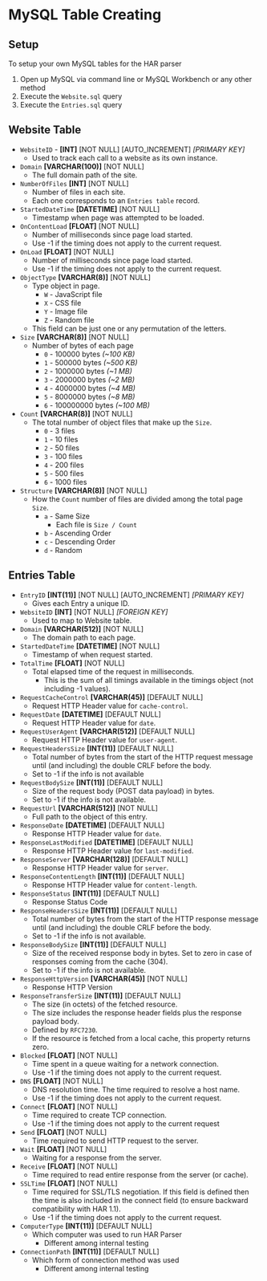# MySQL Table Creating

## Setup
To setup your own MySQL tables for the HAR parser

1. Open up MySQL via command line or MySQL Workbench or any other method
2. Execute the `Website.sql` query
3. Execute the `Entries.sql` query

## Website Table
* `WebsiteID` - **[INT]** [NOT NULL] [AUTO_INCREMENT] *[PRIMARY KEY]*
  * Used to track each call to a website as its own instance.
* `Domain` **[VARCHAR(100)]** [NOT NULL]
  * The full domain path of the site.
* `NumberOfFiles` **[INT]** [NOT NULL]
  * Number of files in each site.
  * Each one corresponds to an `Entries table` record.
* `StartedDateTime` **[DATETIME]** [NOT NULL]
  * Timestamp when page was attempted to be loaded.
* `OnContentLoad` **[FLOAT]** [NOT NULL]
  * Number of milliseconds since page load started. 
  * Use -1 if the timing does not apply to the current request.
* `OnLoad` **[FLOAT]** [NOT NULL]
  * Number of milliseconds since page load started.
  * Use -1 if the timing does not apply to the current request.
* `ObjectType` **[VARCHAR(8)]** [NOT NULL]
  * Type object in page.
	* `W` - JavaScript file
	* `X` - CSS file
	* `Y` - Image file
	* `Z` - Random file
  * This field can be just one or any permutation of the letters.
* `Size` **[VARCHAR(8)]** [NOT NULL]
  * Number of bytes of each page
	* `0` - 100000 bytes *(~100 KB)*
	* `1` - 500000 bytes *(~500 KB)*
	* `2` - 1000000 bytes *(~1 MB)*
	* `3` - 2000000 bytes *(~2 MB)*
	* `4` - 4000000 bytes *(~4 MB)*
	* `5` - 8000000 bytes *(~8 MB)*
	* `6` - 100000000 bytes *(~100 MB)*
* `Count` **[VARCHAR(8)]** [NOT NULL]
  * The total number of object files that make up the `Size`.
	* `0` - 3 files
	* `1` - 10 files
	* `2` - 50 files
	* `3` - 100 files
	* `4` - 200 files
	* `5` - 500 files
	* `6` - 1000 files
* `Structure` **[VARCHAR(8)]** [NOT NULL]
  * How the `Count` number of files are divided among the total page `Size`.
	* `a` - Same Size
	  * Each file is `Size / Count`
	* `b` - Ascending Order
	* `c` - Descending Order
	* `d` - Random

## Entries Table
* `EntryID` **[INT(11)]** [NOT NULL] [AUTO_INCREMENT] *[PRIMARY KEY]*
  * Gives each Entry a unique ID.
* `WebsiteID` **[INT]** [NOT NULL] *[FOREIGN KEY]*
  * Used to map to Website table.
* `Domain` **[VARCHAR(512)]** [NOT NULL]
  * The domain path to each page.
* `StartedDateTime` **[DATETIME]** [NOT NULL]
  * Timestamp of when request started.
* `TotalTime` **[FLOAT]** [NOT NULL]
  * Total elapsed time of the request in milliseconds.
	* This is the sum of all timings available in the timings object (not including -1 values).
* `RequestCacheControl` **[VARCHAR(45)]** [DEFAULT NULL]
  * Request HTTP Header value for `cache-control`.
* `RequestDate` **[DATETIME]** [DEFAULT NULL]
  * Request HTTP Header value for `date`.
* `RequestUserAgent` **[VARCHAR(512)]** [DEFAULT NULL]
  * Request HTTP Header value for `user-agent`.
* `RequestHeadersSize` **[INT(11)]** [DEFAULT NULL]
  * Total number of bytes from the start of the HTTP request message until (and including) the double CRLF before the body. 
  * Set to -1 if the info is not available
* `RequestBodySize` **[INT(11)]** [DEFAULT NULL]
  * Size of the request body (POST data payload) in bytes.
  * Set to -1 if the info is not available.
* `RequestUrl` **[VARCHAR(512)]** [NOT NULL]
  * Full path to the object of this entry.
* `ResponseDate` **[DATETIME]** [DEFAULT NULL]
  * Response HTTP Header value for `date`.
* `ResponseLastModified` **[DATETIME]** [DEFAULT NULL]
  * Response HTTP Header value for `last-modified`.
* `ResponseServer` **[VARCHAR(128)]** [DEFAULT NULL]
  * Response HTTP Header value for `server`.
* `ResponseContentLength` **[INT(11)]** [DEFAULT NULL]
  * Response HTTP Header value for `content-length`.
* `ResponseStatus` **[INT(11)]** [DEFAULT NULL]
  * Response Status Code
* `ResponseHeadersSize` **[INT(11)]** [DEFAULT NULL]
  * Total number of bytes from the start of the HTTP response message until (and including) the double CRLF before the body.
  * Set to -1 if the info is not available.
* `ResponseBodySize` **[INT(11)]** [DEFAULT NULL]
  * Size of the received response body in bytes. Set to zero in case of responses coming from the cache (304).
  * Set to -1 if the info is not available.
* `ResponseHttpVersion` **[VARCHAR(45)]** [NOT NULL]
  * Response HTTP Version
* `ResponseTransferSize` **[INT(11)]** [DEFAULT NULL]
  * The size (in octets) of the fetched resource. 
  * The size includes the response header fields plus the response payload body.
  * Defined by `RFC7230`. 
  * If the resource is fetched from a local cache, this property returns zero.
* `Blocked` **[FLOAT]** [NOT NULL]
  * Time spent in a queue waiting for a network connection.
  * Use -1 if the timing does not apply to the current request.
* `DNS` **[FLOAT]** [NOT NULL]
  * DNS resolution time. The time required to resolve a host name.
  * Use -1 if the timing does not apply to the current request.
* `Connect` **[FLOAT]** [NOT NULL]
  * Time required to create TCP connection.
  * Use -1 if the timing does not apply to the current request
* `Send` **[FLOAT]** [NOT NULL]
  * Time required to send HTTP request to the server.
* `Wait` **[FLOAT]** [NOT NULL]
  * Waiting for a response from the server.
* `Receive` **[FLOAT]** [NOT NULL]
  * Time required to read entire response from the server (or cache).
* `SSLTime` **[FLOAT]** [NOT NULL]
  * Time required for SSL/TLS negotiation. If this field is defined then the time is also included in the connect field (to ensure backward compatibility with HAR 1.1).
  * Use -1 if the timing does not apply to the current request.
* `ComputerType` **[INT(11)]** [DEFAULT NULL]
  * Which computer was used to run HAR Parser
	* Different among internal testing
* `ConnectionPath` **[INT(11)]** [DEFAULT NULL]
  * Which form of connection method was used
	* Different among internal testing
